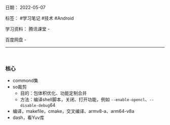 日期： 2022-05-07

标签： #学习笔记 #技术 #Android 

学习资料： 
腾讯课堂 - 

百度网盘 - 

---
<br>

### 核心
- commond集
- so裁剪
	- 目的：包体积优化、功能定制合并
	- 方法：编译shell脚本，关闭、打开功能，例如 `--enable-opencl`、`--disable-debug`64
- 编译，makefile，cmake，交叉编译、armv8-a、arm64-v8a
- dash，看Yuv库